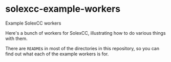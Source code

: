 # solexcc-example-workers
Example SolexCC workers

Here's a bunch of workers for SolexCC, illustrating how to do various things with them.

There are `README`s in most of the directories in this repository, so you can find out what each of the example workers is for.
